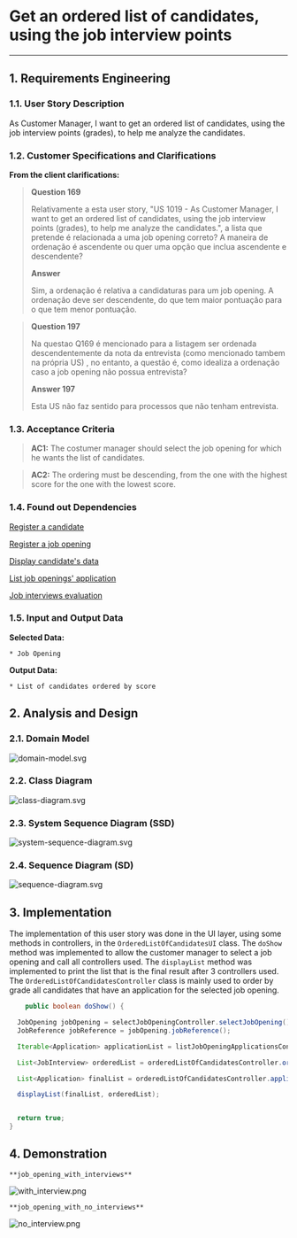 # Get an ordered list of candidates, using the job interview points

--------

## 1. Requirements Engineering

### 1.1. User Story Description

As Customer Manager, I want to get an ordered list of candidates, using the job interview points (grades), to help me analyze the candidates.

### 1.2. Customer Specifications and Clarifications

**From the client clarifications:**

> **Question 169** 
> 
> Relativamente a esta user story, "US 1019 - As Customer Manager, I want to get an ordered list of 
> candidates, using the job interview points (grades), to help me analyze the candidates.", a lista que pretende é 
> relacionada a uma job opening correto? A maneira de ordenação é ascendente ou quer uma opção que inclua ascendente e descendente?
>
> **Answer**
> 
> Sim, a ordenação é relativa a candidaturas para um job opening. A ordenação deve ser descendente, do que tem maior pontuação 
> para o que tem menor pontuação.


> **Question 197**
> 
> Na questao Q169 é mencionado para a listagem ser ordenada descendentemente da nota da entrevista (como mencionado tambem na própria US)
> , no entanto, a questão é, como idealiza a ordenação caso a job opening não possua entrevista?
> 
> **Answer 197**
> 
> Esta US não faz sentido para processos que não tenham entrevista.

### 1.3. Acceptance Criteria

> **AC1:**
> The costumer manager should select the job opening for which he wants the list of candidates.

> **AC2:**
> The ordering must be descending, from the one with the highest score for the one with the lowest score.


### 1.4. Found out Dependencies

[Register a candidate](..%2F..%2FSprintB%2Fregister-a-candidate)

[Register a job opening](..%2F..%2FSprintB%2Fadd-jobOpening)

[Display candidate's data](..%2F..%2FSprintB%2Fdisplay-candidate's-data)

[List job openings' application](..%2F..%2FSprintB%2Flist-job-openings'-application)

[Job interviews evaluation](..%2F..%2FSprintB%2Fjob-interviews-evaluation)



### 1.5. Input and Output Data

**Selected Data:**

    * Job Opening

**Output Data:**

    * List of candidates ordered by score




## 2. Analysis and Design

### 2.1. Domain Model
![domain-model.svg](domain-model.svg)

### 2.2. Class Diagram
![class-diagram.svg](class-diagram.svg)

### 2.3. System Sequence Diagram (SSD)
![system-sequence-diagram.svg](system-sequence-diagram.svg)

### 2.4. Sequence Diagram (SD)
![sequence-diagram.svg](sequence-diagram.svg)


## 3. Implementation

The implementation of this user story was done in the UI layer, using some methods in  controllers, in the `OrderedListOfCandidatesUI` class. 
The `doShow` method was implemented to allow the customer manager to select a job opening and call all controllers used.
The `displayList` method was implemented to print the list that is the final result after 3 controllers used.
The `OrderedListOfCandidatesController` class is mainly used to order by grade all candidates that have an application for the selected job opening.

```java
    public boolean doShow() {

  JobOpening jobOpening = selectJobOpeningController.selectJobOpening();
  JobReference jobReference = jobOpening.jobReference();

  Iterable<Application> applicationList = listJobOpeningApplicationsController.allApplicationsOfJobOpening(jobReference);

  List<JobInterview> orderedList = orderedListOfCandidatesController.orderedList(applicationList);

  List<Application> finalList = orderedListOfCandidatesController.applicationList(orderedList);

  displayList(finalList, orderedList);


  return true;
}
```


## 4. Demonstration

    **job_opening_with_interviews**

![with_interview.png](with_interview.png)

    **job_opening_with_no_interviews**

![no_interview.png](no_interviews.png)





